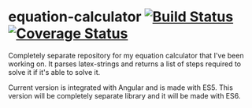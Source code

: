 # equation-calculator [![Build Status](https://travis-ci.org/TeemuKoivisto/eqc.svg?branch=master)](https://travis-ci.org/TeemuKoivisto/eqc) [![Coverage Status](https://coveralls.io/repos/github/TeemuKoivisto/eqc/badge.svg?branch=master)](https://coveralls.io/github/TeemuKoivisto/eqc?branch=master)

Completely separate repository for my equation calculator that I've been working on. It parses latex-strings and returns a list of steps required to solve it if it's able to solve it.

Current version is integrated with Angular and is made with ES5. This version will be completely separate library and it will be made with ES6.

